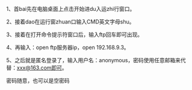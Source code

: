 1、首bai先在电脑桌面上点击开始进du入运zhi行窗口。



2、接着dao在运行窗zhuan口输入CMD英文字母shu。



3、接着在打开命令提示符窗口后，输入ftp回车即可出现。



4、再输入：open ftp服务器ip，open 192.168.9.3。



5、之后就是匿名登录了，输入用户名：anonymous，密码使用任意邮箱来代替：xxx@163.com即可。

密码随意，也可以是空密码

